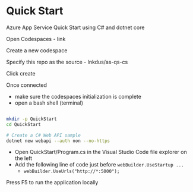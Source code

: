 # Quick Start

Azure App Service Quick Start using C# and dotnet core

Open Codespaces - link

Create a new codespace

Specify this repo as the source - lnkdus/as-qs-cs

Click create

Once connected

- make sure the codespaces initialization is complete
- open a bash shell (terminal)

```bash

mkdir -p QuickStart
cd QuickStart

# Create a C# Web API sample
dotnet new webapi --auth non --no-https

```

- Open QuickStart/Program.cs in the Visual Studio Code file explorer on the left
- Add the following line of code just before `webBuilder.UseStartup ...`
  - `webBuilder.UseUrls("http://*:5000");`

Press F5 to run the application locally
